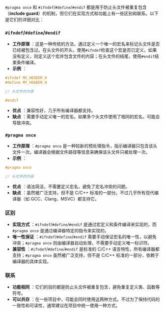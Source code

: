 `#pragma once` 和 `#ifndef`/`#define`/`#endif` 都是用于防止头文件被重复包含（**include guard**）的机制，但它们在实现方式和功能上有一些区别和联系。以下是它们的详细对比：

### `#ifndef`/`#define`/`#endif`

  * **工作原理** ：这是一种传统的方法，通过定义一个唯一的宏名来标记头文件是否已经被包含过。在头文件的开头，使用`#ifndef`检查这个宏是否已定义，如果没有定义，则定义这个宏并包含文件的内容；在头文件的结尾，使用`#endif`结束条件编译。
  * **示例** ：
```cpp
#ifndef MY_HEADER_H
#define MY_HEADER_H

// 头文件的内容

#endif
```
  * **优点** ：兼容性好，几乎所有编译器都支持。
  * **缺点** ：需要手动定义唯一的宏名，如果多个头文件使用了相同的宏名，可能会导致冲突。

### `#pragma once`

  * **工作原理** ：`#pragma once` 是一种较新的预处理指令，指示编译器只包含该头文件一次。编译器会根据文件路径等信息来确保该头文件只被处理一次。
  * **示例** ：
```cpp
#pragma once

// 头文件的内容
```
  * **优点** ：语法简洁，不需要定义宏名，避免了宏名冲突的问题。
  * **缺点** ：虽然被广泛支持，但不是 C/C++ 标准的一部分。不过几乎所有现代编译器（如 GCC、Clang、MSVC）都支持它。

### 区别

  * **实现方式** ：`#ifndef`/`#define`/`#endif` 是通过宏定义和条件编译来实现的，而`#pragma once` 是通过编译器特定的指令来实现的。
  * **唯一性保证** ：`#ifndef`/`#define`/`#endif` 需要手动保证宏名的唯一性，以避免冲突；`#pragma once` 则由编译器自动处理，不需要手动定义唯一标识符。
  * **兼容性** ：`#ifndef`/`#define`/`#endif` 是标准的 C/C++ 语言特性，所有编译器都支持；`#pragma once` 虽然被广泛支持，但不是 C/C++ 标准的一部分，依赖于编译器的具体实现。

### 联系

  * **功能相同** ：它们的目的都是防止头文件被重复包含，避免重复定义类、函数等符号。
  * **可以共存** ：在一些项目中，可能会同时使用这两种方式。不过为了保持代码的一致性和可读性，通常建议在项目中统一使用一种方式。

